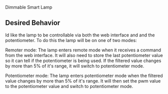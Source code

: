 Dimmable Smart Lamp


## Desired Behavior


Id like the lamp to be controllable via both the web interface and and the potentiometer.
To do this the lamp will be on one of two modes:

Remoter mode: The lamp enters remote mode when it receives a command from the web interface. It will also need to store the last potentiometer value so it can tell if the potentiometer is being used. If the filtered value changes by more than 5% of it's range, it will switch to potentiometer mode.

Potentiometer mode: The lamp enters potentiometer mode when the filtered value changes by more than 5% of it's range. It will then set the pwm value to the potentiometer value and switch to potentiometer mode.

